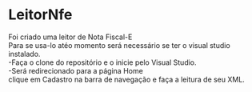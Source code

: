 # LeitorNfe
Foi criado uma leitor de Nota Fiscal-E\
Para se usa-lo atéo momento será necessário se ter o visual studio instalado.\
-Faça o clone do repositório e o inicie pelo Visual Studio.\
-Será redirecionado para a página Home\
clique em Cadastro na barra de navegação e faça a leitura de seu XML.
